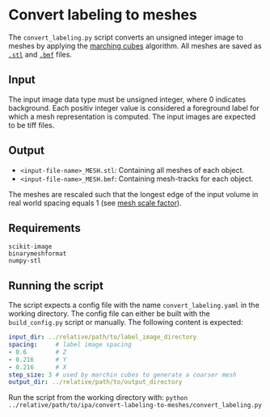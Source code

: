 # Convert labeling to meshes
The `convert_labeling.py` script converts an unsigned integer image to meshes by applying the [marching cubes](https://scikit-image.org/docs/stable/auto_examples/edges/plot_marching_cubes.html) algorithm. 
All meshes are saved as [`.stl`](https://de.wikipedia.org/wiki/STL-Schnittstelle) and [`.bmf`](https://pypi.org/project/binarymeshformat/) files. 

## Input
The input image data type must be unsigned integer, where 0 indicates background. Each positiv integer value is considered a foreground label for which a mesh representation is computed. The input images are expected to be tiff files.

## Output
* `<input-file-name>_MESH.stl`: Containing all meshes of each object.
* `<input-file-name>_MESH.bmf`: Containing mesh-tracks for each object. 

The meshes are rescaled such that the longest edge of the input volume in real world spacing equals 1 (see [mesh scale factor](https://github.com/PaluchLabUCL/DeformingMesh3D-plugin/issues/11)).

## Requirements
```
scikit-image
binarymeshformat
numpy-stl
```

## Running the script
The script expects a config file with the name `convert_labeling.yaml` in the working directory. The config file can either be built with the `build_config.py` script or manually. The following content is expected:
```yaml
input_dir: ../relative/path/to/label_image_directory
spacing:     # label image spacing 
- 0.6        # Z
- 0.216      # Y
- 0.216      # X
step_size: 3 # used by marchin cubes to generate a coarser mesh
output_dir: ../relative/path/to/output_directory
```

Run the script from the working directory with:
`python ../relative/path/to/ipa/convert-labeling-to-meshes/convert_labeling.py`
